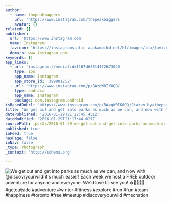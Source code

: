 ```yaml
---
author:
  - name: thepeakbaggers
    url: 'https://www.instagram.com/thepeakbaggers'
    avatar: {}
related: []
publisher:
  url: 'https://www.instagram.com'
  name: Instagram
  favicon: 'https://instagramstatic-a.akamaihd.net/h1/images/ico/favicon.ico/7cdab0872b15.ico'
  domain: www.instagram.com
keywords: []
app_links:
  - url: 'instagram://media?id=1167463014172673040'
    type: ios
    app_name: Instagram
    app_store_id: '389801252'
  - url: 'https://www.instagram.com/p/BAzqW0IK0QQ/'
    type: android
    app_name: Instagram
    package: com.instagram.android
isBasedOnUrl: 'https://www.instagram.com/p/BAzqW0IK0QQ/?taken-by=thepeakbaggers'
title: "We get out and get into parks as much as we can, and now with @discovryourwild it's much easier! Each week we host a FREE outdoor adventure for anyone and everyone. We'd love to see you! ❄️\uD83C\uDF32\uD83D\uDC9B\uD83D\uDCAA\uD83C\uDFFD #getoutside #adventure #winter #fitness #explore #run #fun #team #happiness #toronto #free #meetup #discoveryourwild #mecnation"
datePublished: '2016-01-29T21:22:45.451Z'
dateModified: '2016-01-29T21:17:44.627Z'
sourcePath: _posts/2016-01-29-we-get-out-and-get-into-parks-as-much-as-we-can-and-now-wit.md
published: true
inFeed: true
hasPage: false
inNav: false
_type: Photograph
_context: 'http://schema.org'

---
```

![We get out and get into parks as much as we can&comma; and now with &commat;discovryourwild it's much easier&excl; Each week we host a FREE outdoor adventure for anyone and everyone&period; We'd love to see you&excl; ❄️ &num;getoutside &num;adventure &num;winter &num;fitness &num;explore &num;run &num;fun &num;team &num;happiness &num;toronto &num;free &num;meetup &num;discoveryourwild &num;mecnation](https://scontent.cdninstagram.com/t51.2885-15/s640x640/sh0.08/e35/12501493_178697115824106_1492723953_n.jpg)